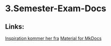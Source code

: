 # 3.Semester-Exam-Docs

## Links:
<a href="https://www.youtube.com/watch?v=Q-YA_dA8C20">Inspiration kommer her fra</a>
<a href="https://squidfunk.github.io/mkdocs-material/reference/admonitions/">Material for MkDocs</a>
